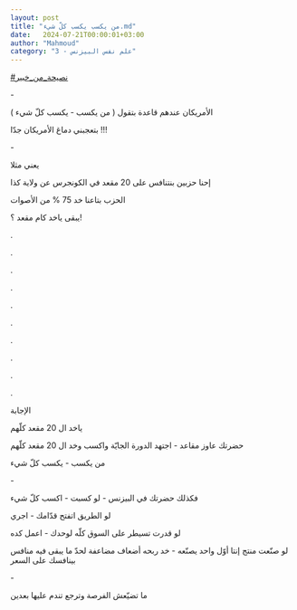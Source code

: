 ```yaml
---
layout: post
title: "من يكسب يكسب كلّ شيء.md"
date:   2024-07-21T00:00:01+03:00
author: "Mahmoud"
category: "3 - علم نفس البيزنس"
---
```

[<u>\#نصيحة_من_خبير</u>](https://www.facebook.com/hashtag/%D9%86%D8%B5%D9%8A%D8%AD%D8%A9_%D9%85%D9%86_%D8%AE%D8%A8%D9%8A%D8%B1?__eep__=6&__cft__%5b0%5d=AZVjGt05UXKjgYy18C_oJiclBSJsk0_1DDnrxqae337ixwYV3y6sYZayIYbgVIIiiMDzdzcNrAV1bQagfV1RUmd8EzWzHk9slS8t4HsjvDyyw9AdEoUm0ameRKv-unsZHd_QY9n8v2YirvPA6276ha5NK1qQJ9vBXQdNEAPAMTz-bA&__tn__=*NK-R)

\-

الأمريكان عندهم قاعدة بتقول ( من يكسب - يكسب كلّ
شيء )

بتعجبني دماغ الأمريكان جدّا !!!

\-

يعني مثلا

إحنا حزبين بنتنافس على 20 مقعد في الكونجرس عن ولاية
كذا

الحزب بتاعنا خد 75 % من الأصوات

يبقى ياخد كام مقعد ؟!

.

.

.

.

.

.

.

.

.

.

الإجابة

ياخد ال 20 مقعد كلّهم

حضرتك عاوز مقاعد - اجتهد الدورة الجايّة واكسب وخد ال 20
مقعد كلّهم

من يكسب - يكسب كلّ شيء

\-

فكذلك حضرتك في البيزنس - لو كسبت - اكسب كلّ شيء

لو الطريق اتفتح قدّامك - اجري

لو قدرت تسيطر على السوق كلّه لوحدك - اعمل كده

لو صنّعت منتج إنتا أوّل واحد يصنّعه - خد ربحه أضعاف مضاعفة
لحدّ ما يبقى فيه منافس بينافسك على السعر

\-

ما تضيّعش الفرصة وترجع تندم عليها بعدين
